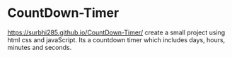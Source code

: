 # CountDown-Timer
 https://surbhi285.github.io/CountDown-Timer/
create a small project using html css and javaScript. Its a countdown timer which includes days, hours, minutes and seconds.
